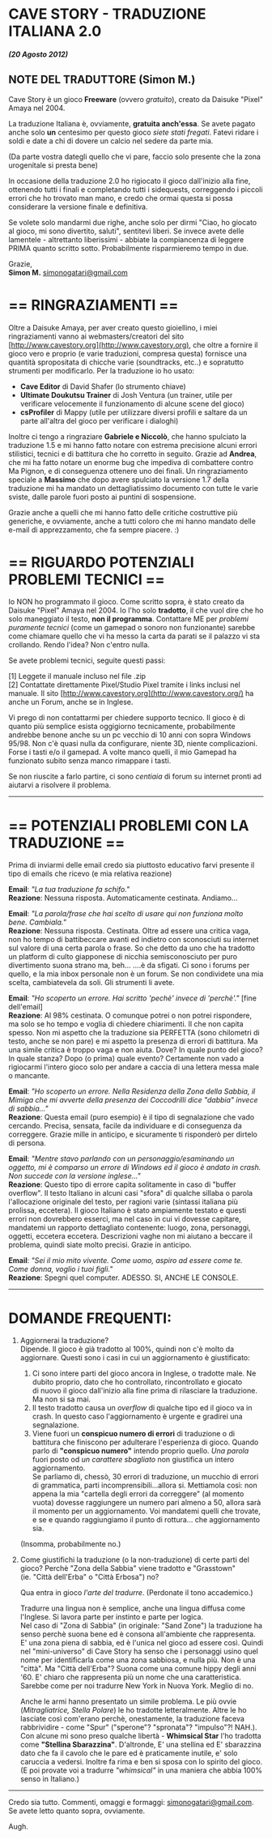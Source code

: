 # CAVE STORY - TRADUZIONE ITALIANA 2.0
##### (20 Agosto 2012)

## NOTE DEL TRADUTTORE (Simon M.)

Cave Story è un gioco **Freeware** (ovvero _gratuito_), creato da Daisuke "Pixel" Amaya nel 2004.

La traduzione Italiana è, ovviamente, **gratuita anch'essa**. Se avete pagato anche solo **un** centesimo per questo gioco _siete stati fregati_. Fatevi ridare i soldi e date a chi di dovere un calcio nel sedere da parte mia.

(Da parte vostra dategli quello che vi pare, faccio solo presente che la zona urogenitale si presta bene)

In occasione della traduzione 2.0 ho rigiocato il gioco dall'inizio alla fine, ottenendo tutti i finali e completando tutti i sidequests, correggendo i piccoli errori che ho trovato man mano, e credo che ormai questa si possa considerare la versione finale e definitiva.

Se volete solo mandarmi due righe, anche solo per dirmi "Ciao, ho giocato al gioco, mi sono divertito, saluti", sentitevi liberi. Se invece avete delle lamentele - altrettanto liberissimi - abbiate la compiancenza di leggere PRIMA quanto scritto sotto. Probabilmente risparmieremo tempo in due.

Grazie,  
**Simon M.**
[simonogatari@gmail.com](mailto:simonogatari@gmail.com)

# == RINGRAZIAMENTI ==

Oltre a Daisuke Amaya, per aver creato questo gioiellino, i miei ringraziamenti vanno ai webmasters/creatori del sito [http://www.cavestory.org](http://www.cavestory.org), che oltre a fornire il gioco vero e proprio (e varie traduzioni, compresa questa) fornisce una quantità spropositata di chicche varie (soundtracks, etc..) e sopratutto strumenti per modificarlo. Per la traduzione io ho usato:

- **Cave Editor** di David Shafer (lo strumento chiave)  
- **Ultimate Doukutsu Trainer** di Josh Ventura (un trainer, utile per verificare velocemente il funzionamento di alcune scene del gioco)  
- **csProfiler** di Mappy (utile per utilizzare diversi profili e saltare da un parte all'altra del gioco per verificare i dialoghi)

Inoltre ci tengo a ringraziare **Gabriele e Niccolò**, che hanno spulciato la traduzione 1.5 e mi hanno fatto notare con estrema precisione alcuni errori stilistici, tecnici e di battitura che ho corretto in seguito. Grazie ad **Andrea**, che mi ha fatto notare un enorme bug che impediva di combattere contro Ma Pignon, e di conseguenza ottenere uno dei finali. Un ringraziamento speciale a **Massimo** che dopo avere spulciato la versione 1.7 della traduzione mi ha mandato un dettagliatissimo documento con tutte le varie sviste, dalle parole fuori posto ai puntini di sospensione.

Grazie anche a quelli che mi hanno fatto delle critiche costruttive più generiche, e ovviamente, anche a tutti coloro che mi hanno mandato delle e-mail di apprezzamento, che fa sempre piacere. :)

# == RIGUARDO POTENZIALI PROBLEMI TECNICI ==

Io NON ho programmato il gioco. Come scritto sopra, è stato creato da Daisuke "Pixel" Amaya nel 2004. Io l'ho solo **tradotto**, il che vuol dire che ho solo maneggiato il testo, **non il programma**. Contattare ME per *problemi puramente tecnici* (come un gamepad o sonoro non funzionante) sarebbe come chiamare quello che vi ha messo la carta da parati se il palazzo vi sta crollando. Rendo l'idea? Non c'entro nulla.  
  
Se avete problemi tecnici, seguite questi passi:

\[1\] Leggete il manuale incluso nel file .zip  
\[2\] Contattate direttamente Pixel/Studio Pixel tramite i links inclusi nel manuale. Il sito [http://www.cavestory.org](http://www.cavestory.org/) ha anche un Forum, anche se in Inglese.

Vi prego di non contattarmi per chiedere supporto tecnico. Il gioco è di quanto più semplice esista oggigiorno tecnicamente, probabilmente andrebbe benone anche su un pc vecchio di 10 anni con sopra Windows 95/98. Non c'è quasi nulla da configurare, niente 3D, niente complicazioni. Forse i tasti e/o il gamepad. A volte manco quelli, il mio Gamepad ha funzionato subito senza manco rimappare i tasti.  
  
Se non riuscite a farlo partire, ci sono *centiaia* di forum su internet pronti ad aiutarvi a risolvere il problema.

* * *

# == POTENZIALI PROBLEMI CON LA TRADUZIONE ==

Prima di inviarmi delle email credo sia piuttosto educativo farvi presente il tipo di emails che ricevo (e mia relativa reazione)

**Email**: *"La tua traduzione fa schifo."*  
**Reazione**: Nessuna risposta. Automaticamente cestinata. Andiamo...

**Email**: *"La parola/frase che hai scelto di usare qui non funziona molto bene. Cambiala."*  
**Reazione**: Nessuna risposta. Cestinata. Oltre ad essere una critica vaga, non ho tempo di battibeccare avanti ed indietro con sconosciuti su internet sul valore di una certa parola o frase. So che detto da uno che ha tradotto un platform di culto giapponese di nicchia semisconosciuto per puro divertimento suona strano ma, beh...  ....è da sfigati. Ci sono i forums per quello, e la mia inbox personale non è un forum. Se non condividete una mia scelta, cambiatevela da soli. Gli strumenti li avete.

**Email**: *"Ho scoperto un errore. Hai scritto 'pechè' invece di 'perchè'."* \[fine dell'email\]  
**Reazione**: Al 98% cestinata. O comunque potrei o non potrei rispondere, ma solo se ho tempo e voglia di chiedere chiarimenti. Il che non capita spesso. Non mi aspetto che la traduzione sia PERFETTA (sono chilometri di testo, anche se non pare) e mi aspetto la presenza di errori di battitura. Ma una simile critica è troppo vaga e non aiuta. Dove? In quale punto del gioco? In quale stanza? Dopo (o prima) quale evento? Certamente non vado a rigiocarmi l'intero gioco solo per andare a caccia di una lettera messa male o mancante.

**Email**: *"Ho scoperto un errore. Nella Residenza della Zona della Sabbia, il Mimiga che mi avverte della presenza dei Coccodrilli dice "dabbia" invece di sabbia..."*  
**Reazione**: Questa email (puro esempio) è il tipo di segnalazione che vado cercando. Precisa, sensata, facile da individuare e di conseguenza da correggere. Grazie mille in anticipo, e sicuramente ti risponderò per dirtelo di persona.  
  
**Email**: *"Mentre stavo parlando con un personaggio/esaminando un oggetto, mi è comparso un errore di Windows ed il gioco è andato in crash. Non succede con la versione inglese..."*  
**Reazione**: Questo tipo di errore capita solitamente in caso di "buffer overflow". Il testo Italiano in alcuni casi "sfora" di qualche sillaba o parola l'allocazione originale del testo, per ragioni varie (sintassi italiana più prolissa, eccetera). Il gioco Italiano è stato ampiamente testato e questi errori non dovrebbero esserci, ma nel caso in cui vi dovesse capitare, mandatemi un rapporto dettagliato contenente: luogo, zona, personaggi, oggetti, eccetera eccetera. Descrizioni vaghe non mi aiutano a beccare il problema, quindi siate molto precisi. Grazie in anticipo.

**Email**: *"Sei il mio mito vivente. Come uomo, aspiro ad essere come te. Come donna, voglio i tuoi figli."*  
**Reazione**: Spegni quel computer. ADESSO. SI, ANCHE LE CONSOLE.  

* * *

# DOMANDE FREQUENTI:

1. Aggiornerai la traduzione?  
  Dipende. Il gioco è già tradotto al 100%, quindi non c'è molto da aggiornare. Questi sono i casi in cui un aggiornamento è giustificato:
    1. Ci sono intere parti del gioco ancora in Inglese, o tradotte male. Ne dubito proprio, dato che ho controllato, rincontrollato e giocato  
di nuovo il gioco dall'inizio alla fine prima di rilasciare la traduzione. Ma non si sa mai.  
    2. Il testo tradotto causa un *overflow* di qualche tipo ed il gioco va in crash. In questo caso l'aggiornamento è urgente e gradirei una segnalazione.  
    3. Viene fuori un **conspicuo numero di errori** di traduzione o di battitura che finiscono per adulterare l'esperienza di gioco. Quando parlo di **"conspicuo numero"** intendo proprio quello. *Una parola* fuori posto od *un carattere sbagliato* non giustifica un intero aggiornamento.  
Se parliamo di, chessò, 30 errori di traduzione, un mucchio di errori di grammatica, parti incomprensibili...allora si. Mettiamola così: non appena la mia "cartella degli errori da correggere" (al momento vuota) dovesse raggiungere un numero pari almeno a 50, allora sarà il momento per un aggiornamento. Voi mandatemi quelli che trovate, e se e quando raggiungiamo il punto di rottura... che aggiornamento sia.

    (Insomma, probabilmente no.)  
  
2. Come giustifichi la traduzione (o la non-traduzione) di certe parti del gioco? Perchè "Zona della Sabbia" viene tradotto e "Grasstown"  
(ie. "Città dell'Erba" o "Città Erbosa") no?  
  
    Qua entra in gioco *l'arte del tradurre*. (Perdonate il tono accademico.)  
  
    Tradurre una lingua non è semplice, anche una lingua diffusa come l'Inglese. Si lavora parte per instinto e parte per logica.  
Nel caso di "Zona di Sabbia" (in originale: "Sand Zone") la traduzione ha senso perchè suona bene ed è consona all'ambiente che rappresenta. E' una zona piena di sabbia, ed è l'unica nel gioco ad essere così. Quindi nel "mini-universo" di Cave Story ha senso che i personaggi usino quel nome per identificarla come una zona sabbiosa, e nulla più. Non è una "città". Ma "Città dell'Erba"? Suona come una comune hippy degli anni '60. E' chiaro che rappresenta più un nome che una caratteristica. Sarebbe come per noi tradurre New York in Nuova York. Meglio di no.  
  
    Anche le armi hanno presentato un simile problema. Le più ovvie (*Mitragliatrice, Stella Polare*) le ho tradotte letteralmente. Altre le ho lasciate così com'erano perchè, onestamente, la traduzione faceva rabbrividire - come "Spur" ("sperone"? "spronata"? "impulso"?! NAH.). Con alcune mi sono preso qualche libertà - **Whimsical Star** l'ho tradotta come **"Stellina Sbarazzina"**. D'altronde, E' una stellina ed E' sbarazzina dato che fa il cavolo che le pare ed è praticamente inutile, e' solo caruccia a vedersi. Inoltre fa rima e ben si sposa con lo spirito del gioco. (E poi provate voi a tradurre *"whimsical"* in una maniera che abbia 100% senso in Italiano.)

* * *

Credo sia tutto. Commenti, omaggi e formaggi: [simonogatari@gmail.com](mailto:simonogatari@gmail.com). Se avete letto quanto sopra, ovviamente.

Augh.